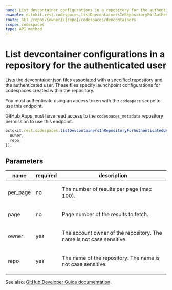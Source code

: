 ```yaml
---
name: List devcontainer configurations in a repository for the authenticated user
example: octokit.rest.codespaces.listDevcontainersInRepositoryForAuthenticatedUser({ owner, repo })
route: GET /repos/{owner}/{repo}/codespaces/devcontainers
scope: codespaces
type: API method
---
```


# List devcontainer configurations in a repository for the authenticated user

Lists the devcontainer.json files associated with a specified repository and the authenticated user. These files
specify launchpoint configurations for codespaces created within the repository.

You must authenticate using an access token with the `codespace` scope to use this endpoint.

GitHub Apps must have read access to the `codespaces_metadata` repository permission to use this endpoint.

```js
octokit.rest.codespaces.listDevcontainersInRepositoryForAuthenticatedUser({
  owner,
  repo,
});
```

## Parameters

<table>
  <thead>
    <tr>
      <th>name</th>
      <th>required</th>
      <th>description</th>
    </tr>
  </thead>
  <tbody>
    <tr><td>per_page</td><td>no</td><td>

The number of results per page (max 100).

</td></tr>
<tr><td>page</td><td>no</td><td>

Page number of the results to fetch.

</td></tr>
<tr><td>owner</td><td>yes</td><td>

The account owner of the repository. The name is not case sensitive.

</td></tr>
<tr><td>repo</td><td>yes</td><td>

The name of the repository. The name is not case sensitive.

</td></tr>
  </tbody>
</table>

See also: [GitHub Developer Guide documentation](https://docs.github.com/rest/reference/codespaces#list-devcontainers-in-a-repository-for-the-authenticated-user).
